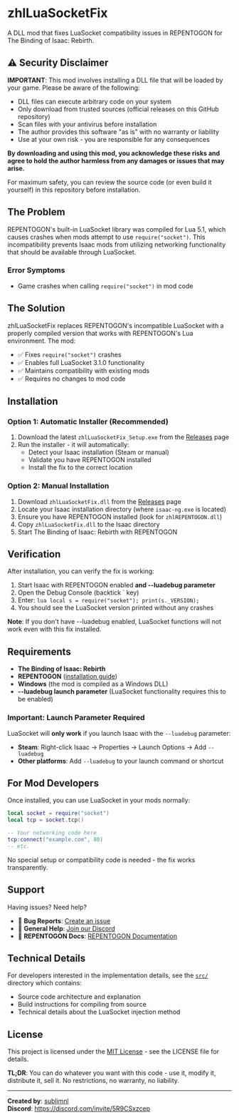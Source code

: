 # zhlLuaSocketFix

A DLL mod that fixes LuaSocket compatibility issues in REPENTOGON for The Binding of Isaac: Rebirth.

## ⚠️ Security Disclaimer

**IMPORTANT**: This mod involves installing a DLL file that will be loaded by your game. Please be aware of the following:

- DLL files can execute arbitrary code on your system
- Only download from trusted sources (official releases on this GitHub repository)
- Scan files with your antivirus before installation
- The author provides this software "as is" with no warranty or liability
- Use at your own risk - you are responsible for any consequences

**By downloading and using this mod, you acknowledge these risks and agree to hold the author harmless from any damages or issues that may arise.**

For maximum safety, you can review the source code (or even build it yourself) in this repository before installation.

## The Problem

REPENTOGON's built-in LuaSocket library was compiled for Lua 5.1, which causes crashes when mods attempt to use `require("socket")`. This incompatibility prevents Isaac mods from utilizing networking functionality that should be available through LuaSocket.

### Error Symptoms
- Game crashes when calling `require("socket")` in mod code

## The Solution

zhlLuaSocketFix replaces REPENTOGON's incompatible LuaSocket with a properly compiled version that works with REPENTOGON's Lua environment. The mod:

- ✅ Fixes `require("socket")` crashes
- ✅ Enables full LuaSocket 3.1.0 functionality
- ✅ Maintains compatibility with existing mods
- ✅ Requires no changes to mod code

## Installation

### Option 1: Automatic Installer (Recommended)

1. Download the latest `zhlLuaSocketFix_Setup.exe` from the [Releases](../../releases/latest) page
2. Run the installer - it will automatically:
   - Detect your Isaac installation (Steam or manual)
   - Validate you have REPENTOGON installed
   - Install the fix to the correct location

### Option 2: Manual Installation

1. Download `zhlLuaSocketFix.dll` from the [Releases](../../releases/latest) page
2. Locate your Isaac installation directory (where `isaac-ng.exe` is located)
3. Ensure you have REPENTOGON installed (look for `zhlREPENTOGON.dll`)
4. Copy `zhlLuaSocketFix.dll` to the Isaac directory
5. Start The Binding of Isaac: Rebirth with REPENTOGON

## Verification

After installation, you can verify the fix is working:

1. Start Isaac with REPENTOGON enabled **and --luadebug parameter**
2. Open the Debug Console (backtick ` key)
3. Enter: `lua local s = require("socket"); print(s._VERSION);`
4. You should see the LuaSocket version printed without any crashes

**Note**: If you don't have --luadebug enabled, LuaSocket functions will not work even with this fix installed.

## Requirements

- **The Binding of Isaac: Rebirth**
- **REPENTOGON** ([installation guide](https://github.com/TeamREPENTOGON/REPENTOGON))
- **Windows** (the mod is compiled as a Windows DLL)
- **--luadebug launch parameter** (LuaSocket functionality requires this to be enabled)

### Important: Launch Parameter Required

LuaSocket will **only work** if you launch Isaac with the `--luadebug` parameter:

- **Steam**: Right-click Isaac → Properties → Launch Options → Add `--luadebug`
- **Other platforms**: Add `--luadebug` to your launch command or shortcut

## For Mod Developers

Once installed, you can use LuaSocket in your mods normally:

```lua
local socket = require("socket")
local tcp = socket.tcp()

-- Your networking code here
tcp:connect("example.com", 80)
-- etc.
```

No special setup or compatibility code is needed - the fix works transparently.

## Support

Having issues? Need help?

- 🐛 **Bug Reports**: [Create an issue](../../issues)
- 💬 **General Help**: [Join our Discord](https://discord.com/invite/5R9CSxzcep)
- 📖 **REPENTOGON Docs**: [REPENTOGON Documentation](https://github.com/TeamREPENTOGON/REPENTOGON)

## Technical Details

For developers interested in the implementation details, see the [`src/`](src/) directory which contains:

- Source code architecture and explanation
- Build instructions for compiling from source
- Technical details about the LuaSocket injection method

## License

This project is licensed under the [MIT License](LICENSE) - see the LICENSE file for details.

**TL;DR**: You can do whatever you want with this code - use it, modify it, distribute it, sell it. No restrictions, no warranty, no liability.

---

**Created by**: [sublimnl](https://twitch.tv/sublimnl)  
**Discord**: https://discord.com/invite/5R9CSxzcep
